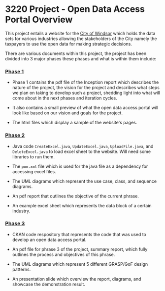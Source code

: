 # 3220 Project - Open Data Access Portal Overview
This project entails a website for the <ins>City of Windsor</ins> which holds the data sets for various industries allowing the stakeholders of the City namely the taxpayers to use the open data for making strategic decisions.  

There are various documents within this project, the project has been divided into 3 major phases these phases and what is within them include:

### <ins>Phase 1</ins>

- Phase 1 contains the pdf file of the Inception report which describes the nature of the project, the vision for the project and describes what steps we plan on taking to develop such a project, shedding light into what will come about in the next phases and iteration cycles.

- It also contains a small preview of what the open data access portal will look like based on our vision and goals for the project.

- The html files which display a sample of the website's pages.

### <ins>Phase 2</ins>

- Java code `CreateExcel.java`, `UpdateExcel.java`, `UploadFile.java`, and `DeleteExcel.java` to load excel sheet to the website. Will need some libraries to run them.

- The `pom.xml` file which is used for the java file as a dependency for accessing excel files.

- The UML diagrams which represent the use case, class, and sequence diagrams.

- An pdf report that outlines the objective of the current phrase.

- An example excel sheet which represents the data block of a certain industry. 

### <ins>Phase 3</ins>

- CKAN code respository that represents the code that was used to develop an open data access portal.

- An pdf file for phrase 3 of the project, summary report, which fully outlines the process and objectives of this phrase.

- The UML diagrams which represent 5 different GRASP/GoF design patterns.

- An presentation slide which overview the report, diagrams, and showcase the demonstration result. 

